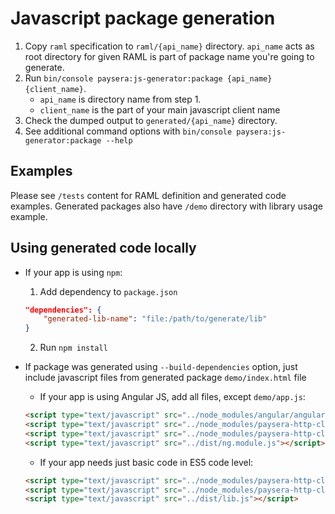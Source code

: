 # Javascript package generation

1. Copy `raml` specification to `raml/{api_name}` directory. 
`api_name` acts as root directory for given RAML is part of package name you're going to generate.
2. Run `bin/console paysera:js-generator:package {api_name} {client_name}`.
    * `api_name` is directory name from step 1.
    * `client_name` is the part of your main javascript client name
3. Check the dumped output to `generated/{api_name}` directory.
4. See additional command options with `bin/console paysera:js-generator:package --help`

## Examples

Please see `/tests` content for RAML definition and generated code examples.
Generated packages also have `/demo` directory with library usage example.

## Using generated code locally

 - If your app is using `npm`:
    1. Add dependency to `package.json`
    ```json
    "dependencies": {
        "generated-lib-name": "file:/path/to/generate/lib"
    }
    ```
    2. Run `npm install`
    
 - If package was generated using `--build-dependencies` option, just include javascript files from generated package `demo/index.html` file
    - If your app is using Angular JS, add all files, except `demo/app.js`:
    ```html
    <script type="text/javascript" src="../node_modules/angular/angular.js"></script>
    <script type="text/javascript" src="../node_modules/paysera-http-client-common/dist/babel.polyfill.js"></script>
    <script type="text/javascript" src="../node_modules/paysera-http-client-common/dist/lib.js"></script>
    <script type="text/javascript" src="../dist/ng.module.js"></script>
    ```
    - If your app needs just basic code in ES5 code level:
    ```html
    <script type="text/javascript" src="../node_modules/paysera-http-client-common/dist/babel.polyfill.js"></script>
    <script type="text/javascript" src="../node_modules/paysera-http-client-common/dist/lib.js"></script>
    <script type="text/javascript" src="../dist/lib.js"></script>
    ```
